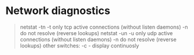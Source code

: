# Network diagnostics



>netstat -tn
>	-t only tcp active connections (without listen daemons)
>	-n do not resolve (reverse lookups)
>netstat -un
>	-u only udp active connections (without listen daemons)
>	-n do not resolve (reverse lookups)
>other switches:
>	-c - display continuosly


